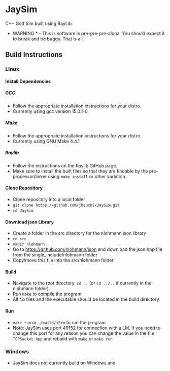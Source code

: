 # JaySim
C++ Golf Sim built using RayLib  
* WARNING * - This is software is pre-pre-pre-alpha. You should expect it to break and be buggy.
That is all.  
## Build Instructions
### Linux
#### Install Dependencies
##### GCC
- Follow the appropriate installation instructions for your distro.
- Currently using gcc version 15.0.1-0
##### Make
- Follow the appropriate installation instructions for your distro.
- Currently using GNU Make 4.4.1
##### Raylib 
- Follow the instructions on the Raylib GitHub page.
- Make sure to install the built files so that they are findable by the pre-processor/linker using `make install` or other variation.
#### Clone Repository
- Clone repository into a local folder
- `git clone https://github.com/jhauck2/JaySim.git`
- `cd JaySim`
#### Download json Library
- Create a folder in the src directory for the nlohmann json library
- `cd src`
- `mkdir nlohmann`
- Go to https://github.com/nlohmann/json and download the json.hpp file from the single_include/nlohmann folder
- Copy/move this file into the src/nlohmann folder
#### Build
- Navigate to the root directory. `cd ..` (or `cd ../..` if currently in the nlohmann folder).
- Run `make` to compile the program
- All *.o files and the executable should be located in the build directory.
#### Run
- `make run` or `./build/jSim` to run the program
- Note: JaySim uses port 49152 for connection with a LM. If you need to change this port for any reason you can change the value in the file `TCPSocket.hpp` and rebuild with `make` or `make run`
  
### Windows  
- JaySim does not currently build on Windows and 
